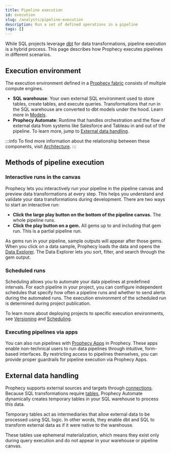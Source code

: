```yaml
---
title: Pipeline execution
id: execution
slug: /analysts/pipeline-execution
description: Run a set of defined operations in a pipeline
tags: []
---
```


While SQL projects leverage [dbt](https://docs.getdbt.com/docs/build/models) for data transformations, pipeline execution is a hybrid process. This page describes how Prophecy executes pipelines in different scenarios.

## Execution environment

The execution environment defined in a [Prophecy fabric](/core/prophecy-fabrics/) consists of multiple compute engines.

- **SQL warehouse**: Your own external SQL environment used to store tables, create tables, and execute queries. Transformations that run in the SQL warehouse are converted to dbt models under the hood. Learn more in [Models](/engineers/models).
- **Prophecy Automate**: Runtime that handles orchestration and the flow of external data from systems like Salesforce and Tableau in and out of the pipeline. To learn more, jump to [External data handling](#external-data-handling).

:::info
To find more information about the relationship between these components, visit [Architecture](docs/getting-started/editions/architecture.md).
:::

## Methods of pipeline execution

### Interactive runs in the canvas

Prophecy lets you interactively run your pipeline in the pipeline canvas and preview data transformations at every step. This helps you understand and validate your data transformations during development. There are two ways to start an interactive run:

- **Click the large play button on the bottom of the pipeline canvas.** The whole pipeline runs.
- **Click the play button on a gem.** All gems up to and including that gem run. This is a partial pipeline run.

As gems run in your pipeline, sample outputs will appear after those gems. When you click on a data sample, Prophecy loads the data and opens the [Data Explorer](/analysts/data-explorer). The Data Explorer lets you sort, filter, and search through the gem output.

### Scheduled runs

Scheduling allows you to automate your data pipelines at predefined intervals. For each pipeline in your project, you can configure independent schedules that specify how often a pipeline runs and whether to send alerts during the automated runs. The execution environment of the scheduled run is determined during project publication.

To learn more about deploying projects to specific execution environments, see [Versioning](/analysts/versioning) and [Scheduling](/analysts/scheduling).

### Executing pipelines via apps

You can also run pipelines with [Prophecy Apps](/analysts/business-applications) in Prophecy. These apps enable non-technical users to run data pipelines through intuitive, form-based interfaces. By restricting access to pipelines themselves, you can provide proper guardrails for pipeline execution via Prophecy Apps.

## External data handling

Prophecy supports external sources and targets through [connections](/analysts/connections). Because SQL transformations require [tables](/analysts/source-target), Prophecy Automate dynamically creates temporary tables in your SQL warehouse to process this data.

Temporary tables act as intermediaries that allow external data to be processed using SQL logic. In other words, they enable dbt and SQL to transform external data as if it were native to the warehouse.

These tables use ephemeral materialization, which means they exist only during query execution and do not appear in your warehouse or pipeline canvas.
